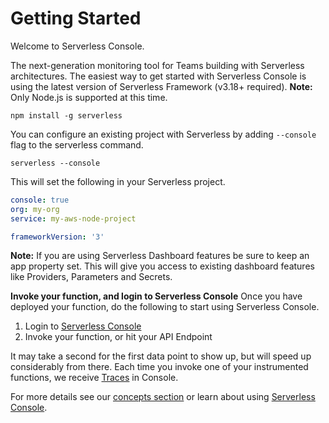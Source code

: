 <!--
title: Getting Started
menuText: Getting Started
description: 
menuOrder: 1
-->

# Getting Started
Welcome to Serverless Console. 

The next-generation monitoring tool for Teams 
building with Serverless architectures. The easiest way 
to get started with Serverless Console is using the 
latest version of Serverless Framework (v3.18+ required).
**Note:** Only Node.js is supported at this time. 

```text
npm install -g serverless
```

You can configure an existing project with 
Serverless by adding `--console` flag to the serverless command. 

```text
serverless --console
```

This will set the following in your Serverless project. 

```yaml
console: true
org: my-org
service: my-aws-node-project

frameworkVersion: '3'
```

**Note:** If you are using Serverless Dashboard features be sure to keep an
app property set. This will give you access to existing dashboard
features like Providers, Parameters and Secrets. 

**Invoke your function, and login to Serverless Console**
Once you have deployed your function, do the following to start using Serverless Console.

1. Login to [Serverless Console](https://console.serverless.com?utm_campaign=Console%20Signup&utm_source=docs&utm_content=console%20docs%20login%20link) 
1. Invoke your function, or hit your API Endpoint

It may take a second for the first data point to show up,
but will speed up considerably from there. Each time you invoke
one of your instrumented functions, we receive [Traces](./concepts/traces.md) in Console. 

For more details see our [concepts section](./concepts) or learn about using [Serverless Console](./using/).
